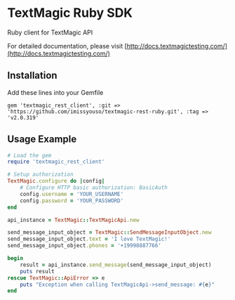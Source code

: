# TextMagic Ruby SDK

Ruby client for TextMagic API

For detailed documentation, please visit [http://docs.textmagictesting.com/](http://docs.textmagictesting.com/)

## Installation

Add these lines into your Gemfile
```shell
gem 'textmagic_rest_client', :git => 'https://github.com/imissyouso/textmagic-rest-ruby.git', :tag => 'v2.0.319'
```

## Usage Example

```ruby
# Load the gem
require 'textmagic_rest_client'

# Setup authorization
TextMagic.configure do |config|
    # Configure HTTP basic authorization: BasicAuth
    config.username = 'YOUR_USERNAME'
    config.password = 'YOUR_PASSWORD'
end

api_instance = TextMagic::TextMagicApi.new

send_message_input_object = TextMagic::SendMessageInputObject.new
send_message_input_object.text = 'I love TextMagic!'
send_message_input_object.phones = '+19998887766'

begin
    result = api_instance.send_message(send_message_input_object)
    puts result
rescue TextMagic::ApiError => e
    puts "Exception when calling TextMagicApi->send_message: #{e}"
end
```